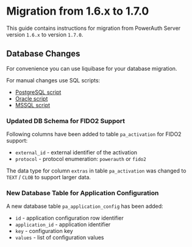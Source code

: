# Migration from 1.6.x to 1.7.0

This guide contains instructions for migration from PowerAuth Server version `1.6.x` to version `1.7.0`.

## Database Changes

For convenience you can use liquibase for your database migration.

For manual changes use SQL scripts:

- [PostgreSQL script](./sql/postgresql/migration_1.6.0_1.7.0.sql)
- [Oracle script](./sql/oracle/migration_1.6.0_1.7.0.sql)
- [MSSQL script](./sql/mssql/migration_1.6.0_1.7.0.sql)

### Updated DB Schema for FIDO2 Support

Following columns have been added to table `pa_activation` for FIDO2 support:
- `external_id` - external identifier of the activation
- `protocol` - protocol enumeration: `powerauth` or `fido2`

The data type for column `extras` in table `pa_activation` was changed to `TEXT` / `CLOB` to support larger data.

### New Database Table for Application Configuration

A new database table `pa_application_config` has been added: 
- `id` - application configuration row identifier
- `application_id` - application identifier
- `key` - configuration key
- `values` - list of configuration values
